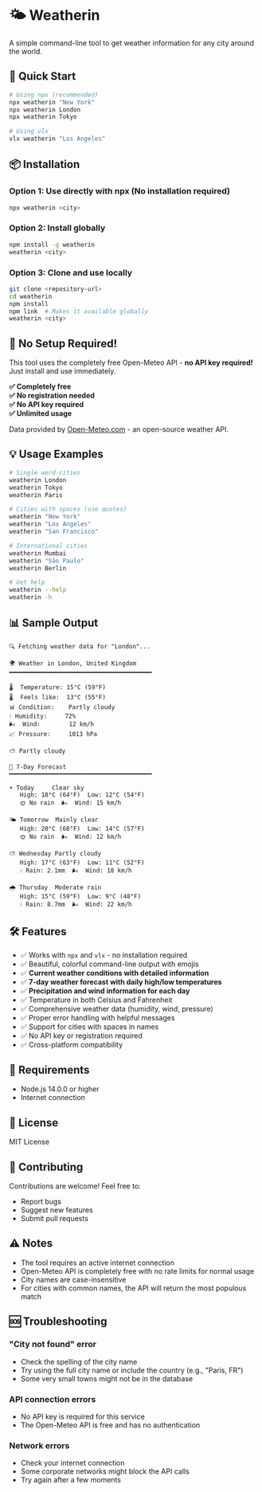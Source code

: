 # 🌤️ Weatherin

A simple command-line tool to get weather information for any city around the world.

## 🚀 Quick Start

```bash
# Using npx (recommended)
npx weatherin "New York"
npx weatherin London
npx weatherin Tokyo

# Using vlx
vlx weatherin "Los Angeles"
```

## 📦 Installation

### Option 1: Use directly with npx (No installation required)
```bash
npx weatherin <city>
```

### Option 2: Install globally
```bash
npm install -g weatherin
weatherin <city>
```

### Option 3: Clone and use locally
```bash
git clone <repository-url>
cd weatherin
npm install
npm link  # Makes it available globally
weatherin <city>
```

## 🚀 No Setup Required!

This tool uses the completely free Open-Meteo API - **no API key required!** Just install and use immediately.

**✅ Completely free**  
**✅ No registration needed**  
**✅ No API key required**  
**✅ Unlimited usage**

Data provided by [Open-Meteo.com](https://open-meteo.com) - an open-source weather API.

## 💡 Usage Examples

```bash
# Single word cities
weatherin London
weatherin Tokyo
weatherin Paris

# Cities with spaces (use quotes)
weatherin "New York"
weatherin "Los Angeles"
weatherin "San Francisco"

# International cities
weatherin Mumbai
weatherin "São Paulo"
weatherin Berlin

# Get help
weatherin --help
weatherin -h
```

## 📊 Sample Output

```
🔍 Fetching weather data for "London"...

🌍 Weather in London, United Kingdom
━━━━━━━━━━━━━━━━━━━━━━━━━━━━━━━━━━━━━━━━

🌡️  Temperature: 15°C (59°F)
🌡️  Feels like:  13°C (55°F)
📊 Condition:    Partly cloudy
💧 Humidity:     72%
🌬️  Wind:        12 km/h
📈 Pressure:     1013 hPa

⛅ Partly cloudy

📅 7-Day Forecast
━━━━━━━━━━━━━━━━━━━━━━━━━━━━━━━━━━━━━━━━

☀️ Today     Clear sky
   High: 18°C (64°F)  Low: 12°C (54°F)
   🌞 No rain  🌬️  Wind: 15 km/h

🌤️ Tomorrow  Mainly clear
   High: 20°C (68°F)  Low: 14°C (57°F)
   🌞 No rain  🌬️  Wind: 12 km/h

⛅ Wednesday Partly cloudy
   High: 17°C (63°F)  Low: 11°C (52°F)
   💧 Rain: 2.1mm  🌬️  Wind: 18 km/h

🌧️ Thursday  Moderate rain
   High: 15°C (59°F)  Low: 9°C (48°F)
   💧 Rain: 8.7mm  🌬️  Wind: 22 km/h
```

## 🛠️ Features

- ✅ Works with `npx` and `vlx` - no installation required
- ✅ Beautiful, colorful command-line output with emojis
- ✅ **Current weather conditions with detailed information**
- ✅ **7-day weather forecast with daily high/low temperatures**
- ✅ **Precipitation and wind information for each day**
- ✅ Temperature in both Celsius and Fahrenheit
- ✅ Comprehensive weather data (humidity, wind, pressure)
- ✅ Proper error handling with helpful messages
- ✅ Support for cities with spaces in names
- ✅ No API key or registration required
- ✅ Cross-platform compatibility

## 🔧 Requirements

- Node.js 14.0.0 or higher
- Internet connection

## 📝 License

MIT License

## 🤝 Contributing

Contributions are welcome! Feel free to:

- Report bugs
- Suggest new features
- Submit pull requests

## ⚠️ Notes

- The tool requires an active internet connection
- Open-Meteo API is completely free with no rate limits for normal usage
- City names are case-insensitive
- For cities with common names, the API will return the most populous match

## 🆘 Troubleshooting

### "City not found" error
- Check the spelling of the city name
- Try using the full city name or include the country (e.g., "Paris, FR")
- Some very small towns might not be in the database

### API connection errors
- No API key is required for this service
- The Open-Meteo API is free and has no authentication

### Network errors
- Check your internet connection
- Some corporate networks might block the API calls
- Try again after a few moments 